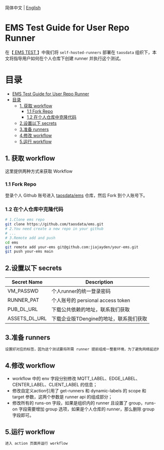 简体中文 | [English](USER_REPO_RUNNER_GUIDE.md)

# EMS Test Guide for User Repo Runner
在【[ EMS TEST ]( ./README-CN.md )】中我们将 `self-hosted-runners` 部署在 `taosdata` 组织下，本文将指导用户如何在个人仓库下创建 runner 并执行这个测试。

# 目录
- [EMS Test Guide for User Repo Runner](#ems-test-guide-for-user-repo-runner)
- [目录](#目录)
  - [1. 获取 workflow](#1-获取-workflow)
    - [1.1 Fork Repo](#11-fork-repo)
    - [1.2 在个人仓库中克隆代码](#12-在个人仓库中克隆代码)
  - [2.设置以下 secrets](#2设置以下-secrets)
  - [3.准备 runners](#3准备-runners)
  - [4.修改 workflow](#4修改-workflow)
  - [5.运行 workflow](#5运行-workflow)


## 1. 获取 workflow
这里提供两种方式来获取 Workflow
### 1.1 Fork Repo
登录个人 Github 账号进入 [taosdata/ems](https://github.com/taosdata/ems) 仓库，然后 Fork 到个人账号下。
### 1.2 在个人仓库中克隆代码
```bash
# 1.Clone ems repo
git clone https://github.com/taosdata/ems.git
# 2.You need create a new repo in your github
# ...
# 3.Remote add and push
cd ems
git remote add your-ems git@github.com:jiajayden/your-ems.git
git push your-ems main
```

## 2.设置以下 secrets
| Secret Name   | Description                      |
|---------------|----------------------------------|
| VM_PASSWD     | 个人runner的统一登录密码            |
| RUNNER_PAT    | 个人账号的 persional access token  |
| PUB_DL_URL    | 下载公共依赖的地址，联系我们获取       |
| ASSETS_DL_URL | 下载企业版TDengine的地址，联系我们获取 |

## 3.准备 runners
```markdown
设置好对应的标签，因为这个测试要将所需 runner 提前组成一整套环境，为了避免网络延迟时标签重复带来的重复引用，每个 runner 需要有独特的标签。
```

## 4.修改 workflow
- workflow 中的 env 字段分别修改 MQTT_LABEL、EDGE_LABEL、CENTER_LABEL、CLIENT_LABEL 的信息；
- 修改自定义action引用了 get-runners 和 dynamic-labels 的 scope 和 target 参数，这两个参数是 runner api 的组成部分；
- 修改所有的 runs-on 字段，如果是组织内的 runner 且设置了 group，runs-on 字段需要增加 group 选项，如果是个人仓库的 runner，那么删除 group 字段即可。

## 5.运行 workflow
```markdown
进入 action 页面并运行 workflow
```
